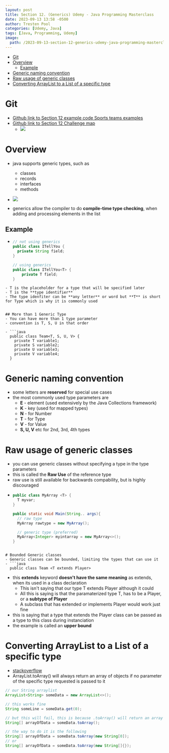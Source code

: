 ```yaml
---
layout: post
title: Section 12. (Generics) Udemy - Java Programming Masterclass
date: 2023-09-13 13:58 -0500
author: Tresten Pool
categories: [Udemy, Java]
tags: [Java, Programming, Udemy] 
image: 
  path: /2023-09-13-section-12-generics-udemy-java-programming-masterclass/profile.png
---
```


- [Git](#git)
- [Overview](#overview)
  - [Example](#example)
- [Generic naming convention](#generic-naming-convention)
- [Raw usage of generic classes](#raw-usage-of-generic-classes)
- [Converting ArrayList to a List of a specific type](#converting-arraylist-to-a-list-of-a-specific-type)


# Git
  - [Github link to Section 12 example code Sports teams examples](https://github.com/TrestenPool/Java-Programming-MasterClass/tree/main/section12/Generics/src)
  - [Github link to Section 12 Challenge map ](https://github.com/TrestenPool/Java-Programming-MasterClass/tree/main/section12/Generics_Challenge/Generics_Challenge/src/tresten)
    - ![](/2023-09-13-section-12-generics-udemy-java-programming-masterclass/challenge_class_diagram.png)

# Overview
  - java supports generic types, such as
    - classes
    - records
    - interfaces
    - methods
  
  - ![](/2023-09-13-section-12-generics-udemy-java-programming-masterclass/anatomy.png)
  - generics allow the compiler to do **compile-time type checking**, when adding and processing elements in the list


## Example
  - ```java
    // not using generics
    public class ITellYou {
      private String field;
    }

    // using generics
    public class ITellYou<T> {
        private T field;
    }
  ```
  - T is the placeholder for a type that will be specified later
  - T is the **type identifier**
  - The type idenfiter can be **any letter** or word but **T** is short for Type which is why it is commonly used


## More than 1 Generic Type
  - You can have more than 1 type parameter
  - convention is T, S, U in that order

  - ```java
    public class Team<T, S, U, V> {
      private T variable1;
      private S variable2;
      private U variable3;
      private V variable4;
    }
  ```

# Generic naming convention
  - some letters are **reserved** for special use cases
  - the most commonly used type parameters are
    - **E** - element (used extensively by the Java Collections framework)
    - **K** - key (used for mapped types)
    - **N** - for Number
    - **T** - for Type
    - **V** - for Value
    - **S, U, V** etc for 2nd, 3rd, 4th types

# Raw usage of generic classes
  - you can use generic classes without specifying a type in the type parameters
  - this is called the **Raw Use** of the reference type
  - raw use is still available for backwards compability, but is highly discouraged
  - ```java
    public class MyArray <T> {
      T myvar;
    }

    public static void Main(String.. args){
      // raw type
      MyArray rawtype = new MyArray();

      // generic type (preferred)
      MyArray<Integer> myintarray = new MyArray<>();
    }
  ```

# Bounded Generic classes
  - Generic classes can be bounded, limiting the types that can use it
  - ```java
    public class Team <T extends Player> 
  ```
  - this **extends** keyword **doesn't have the same meaning** as extends, when its used in a class declaration
    - This isn't saying that our type T extends Player although it could
    - All this is saying is that the paramaterized type T, has to be a Player, or a **subtype of Player**
    - A subclass that has extended or implements Player would work just fine
  - this is saying that a type that extends the Player class can be passed as a type to this class during instanciation
  - the example is called an **upper bound**

# Converting ArrayList to a List of a specific type
  - [stackoverflow](https://stackoverflow.com/questions/36598928/java-generics-in-arraylist-toarray)
  - ArrayList.toArray() will always return an array of objects if no parameter of the specific type requested is passed to it

```java
// our String arraylist
ArrayList<String> someData = new ArrayList<>();

// this works fine
String someLine = someData.get(0);

// but this will fail, this is because .toArray() will return an array of objects
String[] arrayOfData = someData.toArray();

// the way to do it is the following
String[] arrayOfData = someData.toArray(new String[0]);
// or
String[] arrayOfData = someData.toArray(new String[]{});

```